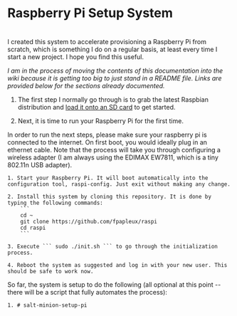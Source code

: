 #
# Raspberry Pi Setup System
#

I created this system to accelerate provisioning a Raspberry Pi from scratch, which is something I do on a regular basis, at least every time I start a new project. I hope you find this useful.

<i>I am in the process of moving the contents of this documentation into the wiki because it is getting too big to just stand in a README file. Links are provided below for the sections already documented.</i>

1. The first step I normally go through is to grab the latest Raspbian distribution and [load it onto an SD card](https://github.com/fpapleux/raspi/wiki/Step-1:-Loading-Raspbian-onto-an-SD-Card) to get started.

2. Next, it is time to run your Raspberry Pi for the first time.

In order to run the next steps, please make sure your raspberry pi is connected to the internet.  On first boot, you would ideally plug in an ethernet cable.  Note that the process will take you through configuring a wireless adapter (I am always using the EDIMAX EW7811, which is a tiny 802.11n USB adapter).

	1. Start your Raspberry Pi. It will boot automatically into the configuration tool, raspi-config. Just exit without making any change.

	2. Install this system by cloning this repository. It is done by typing the following commands:
		```
		cd ~
		git clone https://github.com/fpapleux/raspi
		cd raspi
		```

	3. Execute ``` sudo ./init.sh ``` to go through the initialization process.

	4. Reboot the system as suggested and log in with your new user. This should be safe to work now.


So far, the system is setup to do the following (all optional at this point -- there will be a script that fully automates the process):

	1. # salt-minion-setup-pi

